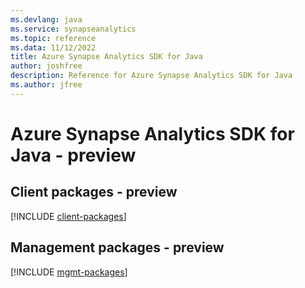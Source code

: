 ```yaml
---
ms.devlang: java
ms.service: synapseanalytics
ms.topic: reference
ms.data: 11/12/2022
title: Azure Synapse Analytics SDK for Java
author: joshfree
description: Reference for Azure Synapse Analytics SDK for Java
ms.author: jfree
---
```

# Azure Synapse Analytics SDK for Java - preview

## Client packages - preview
[!INCLUDE [client-packages](synapse-analytics-client-index.md)]
## Management packages - preview
[!INCLUDE [mgmt-packages](synapse-analytics-mgmt-index.md)]